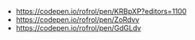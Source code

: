- https://codepen.io/rofrol/pen/KRBpXP?editors=1100
- https://codepen.io/rofrol/pen/ZoRdvv
- https://codepen.io/rofrol/pen/GdGLdv